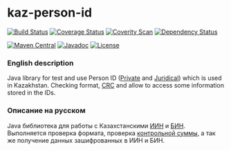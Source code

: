 kaz-person-id
=============

[![Build Status](https://travis-ci.org/valery1707/kaz-person-id.svg)](https://travis-ci.org/valery1707/kaz-person-id)
[![Coverage Status](https://coveralls.io/repos/valery1707/kaz-person-id/badge.svg)](https://coveralls.io/r/valery1707/kaz-person-id)
[![Coverity Scan](https://img.shields.io/coverity/scan/5335.svg)](https://scan.coverity.com/projects/5335)
[![Dependency Status](https://www.versioneye.com/user/projects/5565549563613000188a0900/badge.svg?style=flat)](https://www.versioneye.com/user/projects/5565549563613000188a0900)

[![Maven Central](https://img.shields.io/maven-central/v/name.valery1707.kaz-person-id/kaz-person-id.svg)](https://maven-badges.herokuapp.com/maven-central/name.valery1707.kaz-person-id/kaz-person-id/)
[![Javadoc](https://javadoc-emblem.rhcloud.com/doc/name.valery1707.kaz-person-id/kaz-person-id/badge.svg)](http://www.javadoc.io/doc/name.valery1707.kaz-person-id/kaz-person-id)
[![License](https://img.shields.io/github/license/valery1707/kaz-person-id.svg)](http://opensource.org/licenses/MIT)

### English description

Java library for test and use Person ID ([Private](http://egov.kz/wps/portal/Content?contentPath=/egovcontent/passport_id_card/article/iin_info&lang=en) and [Juridical](http://egov.kz/wps/portal/Content?contentPath=/egovcontent/bus_business/for_businessmen/article/business_identification_number&lang=en)) which is used in Kazakhstan.
Checking format, [CRC](http://adilet.zan.kz/rus/docs/P070000406_#z9) and allow to access some information stored in the IDs.

### Описание на русском

Java библиотека для работы с Казахстанскими [ИИН](http://egov.kz/wps/portal/Content?contentPath=/egovcontent/passport_id_card/article/iin_info&lang=ru) и [БИН](http://egov.kz/wps/portal/Content?contentPath=/egovcontent/bus_business/for_businessmen/article/business_identification_number&lang=ru).
Выполняется проверка формата, проверка [контрольной суммы](http://adilet.zan.kz/rus/docs/P070000406_#z9), а так же получение данных зашифрованных в ИИН и БИН.
